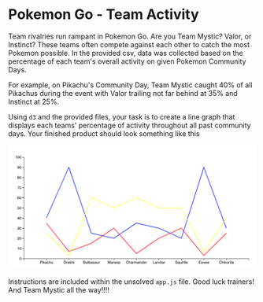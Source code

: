 # Pokemon Go - Team Activity

Team rivalries run rampant in Pokemon Go. Are you Team Mystic? Valor, or Instinct? These teams often compete against each other to catch the most Pokemon possible. In the provided csv, data was collected based on the percentage of each team's overall activity on given Pokemon Community Days. 

For example, on Pikachu's Community Day, Team Mystic caught 40% of all Pikachus during the event with Valor trailing not far behind at 35% and Instinct at 25%.

Using `d3` and the provided files, your task is to create a line graph that displays each teams' percentage of activity throughout all past community days. Your finished product should look something like this

![pokemon go example](example.png)

Instructions are included within the unsolved `app.js` file. Good luck trainers! And Team Mystic all the way!!!!
